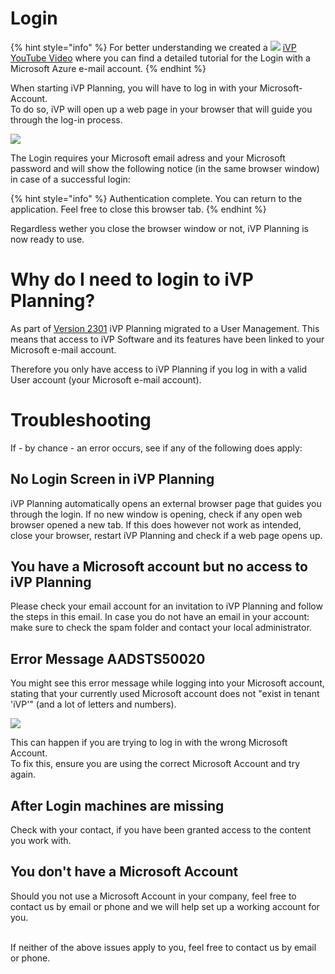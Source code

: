 # Login

{% hint style="info" %}
For better understanding we created a ![](../../../.gitbook/assets/YouTube\_icon.png) [iVP YouTube Video](https://www.youtube.com/watch?v=iYbY-axZlkE&list=PLlzoGkRUR67houzn5F5ejD3R-kQrDcps5&index=17) where you can find a detailed tutorial for the Login with  a Microsoft Azure e-mail account.
{% endhint %}

When starting iVP Planning, you will have to log in with your Microsoft-Account.  
To do so, iVP will open up a web page in your browser that will guide you through the log-in process.  

![](/.gitbook/assets/login-azure-example.png)

The Login requires your Microsoft email adress and your Microsoft password and will show the following notice (in the same browser window) in case of a successful login:

{% hint style="info" %}
Authentication complete. You can return to the application. Feel free to close this browser tab.
{% endhint %}

Regardless wether you close the browser window or not, iVP Planning is now ready to use.

# Why do I need to login to iVP Planning?

As part of [Version 2301](../changelog/version-2301) iVP Planning migrated to a User Management.
This means that access to iVP Software and its features have been linked to your Microsoft e-mail account.  

Therefore you only have access to iVP Planning if you log in with a valid User account (your Microsoft e-mail account). 

# Troubleshooting

If - by chance - an error occurs, see if any of the following does apply:

## No Login Screen in iVP Planning

iVP Planning automatically opens an external browser page that guides you through the login. If no new window is opening, check if any open web browser opened a new tab. If this does however not work as intended, close your browser, restart iVP Planning and check if a web page opens up. 

## You have a Microsoft account but no access to iVP Planning

Please check your email account for an invitation to iVP Planning and follow the steps in this email. In case you do not have an email in your account: make sure to check the spam folder and contact your local administrator.

## Error Message AADSTS50020

You might see this error message while logging into your Microsoft account, stating that your currently used Microsoft account does not "exist in tenant 'iVP'" (and a lot of letters and numbers).

![](/.gitbook/assets/login-azure-error-tenant.png)    

This can happen if you are trying to log in with the wrong Microsoft Account.  
To fix this, ensure you are using the correct Microsoft Account and try again.

## After Login machines are missing

Check with your contact, if you have been granted access to the content you work with.

## You don't have a Microsoft Account

Should you not use a Microsoft Account in your company, feel free to contact us by email or phone and we will help set up a working account for you.

<br/>
If neither of the above issues apply to you, feel free to contact us by email or phone.